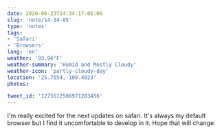 ```yaml
---
date: 2020-06-23T14:34:17-05:00
slug: 'note/14-34-05'
type: 'notes'
tags:
- 'Safari'
- 'Browsers'
lang: 'en'
weather: '93.96°F'
weather-summary: 'Humid and Mostly Cloudy'
weather-icon: 'partly-cloudy-day'
location: '25.7554,-100.4023'
photos:

tweet_id: '1275512506971283456'
---
```

I'm really excited for the next updates on safari. It's always my default browser but I find it uncomfortable to develop in it. Hope that will change.  